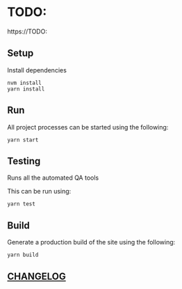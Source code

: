 # TODO:

https://TODO:

## Setup

Install dependencies

```
nvm install
yarn install
```

## Run

All project processes can be started using the following:

```
yarn start
```

## Testing

Runs all the automated QA tools

This can be run using:

```
yarn test
```

## Build

Generate a production build of the site using the following:

```
yarn build
```

## [CHANGELOG](CHANGELOG.md)
